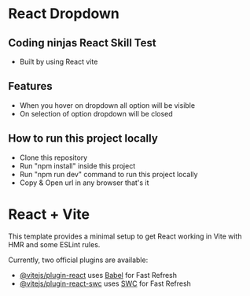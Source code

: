 # React Dropdown

## Coding ninjas React Skill Test

- Built by using React vite

## Features

- When you hover on dropdown all option will be visible
- On selection of option dropdown will be closed


## How to run this project locally

- Clone this repository
- Run "npm install" inside this project
- Run "npm run dev" command to run this project locally
- Copy & Open url in any browser that's it 

# React + Vite

This template provides a minimal setup to get React working in Vite with HMR and some ESLint rules.

Currently, two official plugins are available:

- [@vitejs/plugin-react](https://github.com/vitejs/vite-plugin-react/blob/main/packages/plugin-react/README.md) uses [Babel](https://babeljs.io/) for Fast Refresh
- [@vitejs/plugin-react-swc](https://github.com/vitejs/vite-plugin-react-swc) uses [SWC](https://swc.rs/) for Fast Refresh
